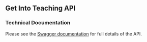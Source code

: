 ## Get Into Teaching API 
### Technical Documentation


Please see the [Swagger documentation](https://getintoteachingapi-test.test.teacherservices.cloud/swagger/index.html) for full details of the API.
